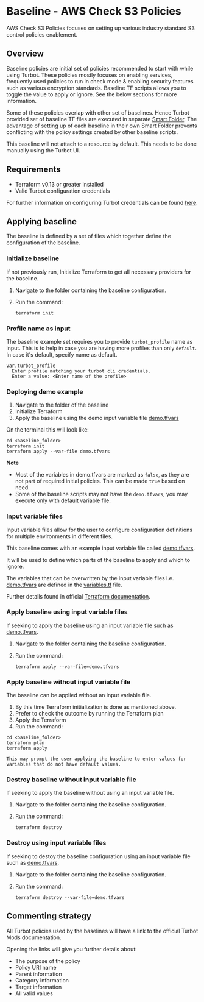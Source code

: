 # Baseline - AWS Check S3 Policies

AWS Check S3 Policies focuses on setting up various industry standard S3 control policies enablement.


## Overview

Baseline policies are initial set of policies recommended to start with while using Turbot. These policies mostly focuses on enabling services, frequently used policies to run in check mode & enabling security features such as various encryption standards. Baseline TF scripts allows you to toggle the value to apply or ignore. See the below sections for more information.

Some of these policies overlap with other set of baselines. Hence Turbot provided set of baseline TF files are executed in separate [Smart Folder](https://turbot.com/v5/docs/getting-started/smart_folder). The advantage of setting up of each baseline in their own Smart Folder prevents conflicting with the policy settings created by other baseline scripts.

This baseline will not attach to a resource by default. This needs to be done manually using the Turbot UI.

## Requirements

- Terraform v0.13 or greater installed
- Valid Turbot configuration credentials

For further information on configuring Turbot credentials can be found [here](https://turbot.com/v5/docs/reference/cli/installation#setup-your-turbot-credentials).

## Applying baseline

The baseline is defined by a set of files which together define the configuration of the baseline.

### Initialize baseline

If not previously run, Initialize Terraform to get all necessary providers for the baseline.

1. Navigate to the folder containing the baseline configuration.
2. Run the command:

   ```shell
   terraform init
   ```
### Profile name as input

The baseline example set requires you to provide `turbot_profile` name as input. This is to help in case you are having more profiles than only `default`. In case it's default, specify name as default.

```shell
var.turbot_profile
  Enter profile matching your turbot cli credentials.
  Enter a value: <Enter name of the profile>
```

### Deploying demo example

1. Navigate to the folder of the baseline
2. Initialize Terraform
3. Apply the baseline using the demo input variable file [demo.tfvars](demo.tfvars)

On the terminal this will look like:

```shell
cd <baseline_folder>
terraform init
terraform apply --var-file demo.tfvars
```
**Note** 
- Most of the variables in demo.tfvars are marked as `false`, as they are not part of required initial policies. This can be made `true` based on need.
- Some of the baseline scripts may not have the `demo.tfvars`, you may execute only with default variable file.

### Input variable files

Input variable files allow for the user to configure configuration definitions for multiple environments in different files.

This baseline comes with an example input variable file called [demo.tfvars](demo.tfvars).

It will be used to define which parts of the baseline to apply and which to ignore.

The variables that can be overwritten by the input variable files i.e. [demo.tfvars](demo.tfvars) are defined in the [variables.tf](variables.tf) file.

Further details found in official [Terraform documentation](https://www.terraform.io/docs/language/values/variables.html).

### Apply baseline using input variable files

If seeking to apply the baseline using an input variable file such as [demo.tfvars](demo.tfvars).

1. Navigate to the folder containing the baseline configuration.
2. Run the command:

   ```shell
   terraform apply --var-file=demo.tfvars
   ```
### Apply baseline without input variable file

The baseline can be applied without an input variable file.

1. By this time Terraform initialization is done as mentioned above.
3. Prefer to check the outcome by running the Terraform plan
3. Apply the Terraform
4. Run the command:

```shell
cd <baseline_folder>
terraform plan
terraform apply
```

`This may prompt the user applying the baseline to enter values for variables that do not have default values.`

### Destroy baseline without input variable file

If seeking to apply the baseline without using an input variable file.

1. Navigate to the folder containing the baseline configuration.
2. Run the command:

   ```shell
   terraform destroy
   ```

### Destroy using input variable files

If seeking to destoy the baseline configuration using an input variable file such as [demo.tfvars](demo.tfvars).

1. Navigate to the folder containing the baseline configuration.
2. Run the command:

   ```shell
   terraform destroy --var-file=demo.tfvars
   ```

## Commenting strategy

All Turbot policies used by the baselines will have a link to the official Turbot Mods documentation.

Opening the links will give you further details about:

- The purpose of the policy
- Policy URI name
- Parent information
- Category information
- Target information
- All valid values
